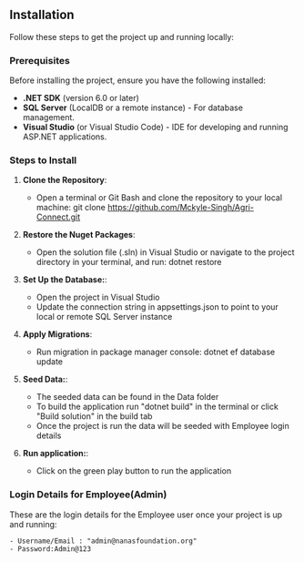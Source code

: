 ﻿## Installation

Follow these steps to get the project up and running locally:

### Prerequisites

Before installing the project, ensure you have the following installed:

- **.NET SDK** (version 6.0 or later) 
- **SQL Server** (LocalDB or a remote instance) - For database management.
- **Visual Studio** (or Visual Studio Code) - IDE for developing and running ASP.NET applications.

### Steps to Install

1. **Clone the Repository**:

   - Open a terminal or Git Bash and clone the repository to your local machine:
   git clone https://github.com/Mckyle-Singh/Agri-Connect.git

2. **Restore the Nuget Packages**:

   - Open the solution file (.sln) in Visual Studio or navigate to the project directory in your terminal, and run:
     dotnet restore

3. **Set Up the Database:**:
    - Open the project in Visual Studio
    - Update the connection string in appsettings.json to point to your local or remote SQL Server instance

4. **Apply Migrations**:
    - Run migration in package manager console: dotnet ef database update

5. **Seed Data:**:
    - The seeded data can be found in the Data folder
    - To build the application run "dotnet build" in the terminal or click "Build solution" in the build tab
    - Once the project is run the data will be seeded with Employee login details 
    
6. **Run application:**:
    - Click on the green play button to run the application


### Login Details for Employee(Admin)

These are the login details for the Employee user once your project is up and running:
    
    - Username/Email : "admin@nanasfoundation.org"
    - Password:Admin@123